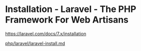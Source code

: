 # Installation - Laravel - The PHP Framework For Web Artisans

<https://laravel.com/docs/7.x/installation>

[php/laravel/laravel-install.md](/php/laravel/laravel-install.md)
